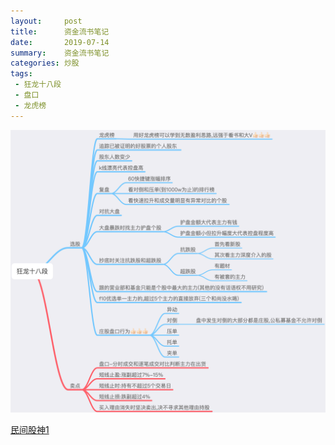 ```yaml
---
layout:     post
title:      资金流书笔记
date:       2019-07-14
summary:    资金流书笔记
categories: 炒股
tags:
 - 狂龙十八段
 - 盘口
 - 龙虎榜
---
```


![视觉卡片][1]

<a target="_blank" href="https://github.com/3xp10it/books/blob/master/%E8%B5%84%E9%87%91%E6%B5%81%E4%B9%A6.pdf">民间股神1</a>

[1]: https://raw.githubusercontent.com/3xp10it/pic/master/狂龙十八段.png
